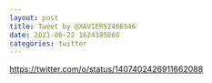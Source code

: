 ```yaml
--- 
layout: post 
title: Tweet by @XAVIER52466546 
date: 2021-06-22 1624385866 
categories: twitter 
--- 
```

https://twitter.com/o/status/1407402426911662088